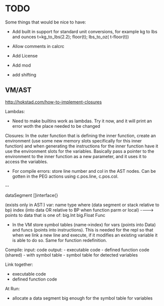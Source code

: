 # TODO

Some things that would be nice to have:

  * Add built in support for standard unit conversions, for example kg to lbs and ounces
    t=kg_to_lbs(2.2); floor(t); lbs_to_oz( t-floor(t))

  * Allow comments in calcrc
  * Add License
  * Add mod
  * add shifting

## VM/AST

http://hokstad.com/how-to-implement-closures

Lambdas:
  - Need to make builtins work as lambdas. Try it now, and it will print an error woth the place needed to be changed

Closures: In the outer function that is defining the inner function, create an environment (use some new memory slots specifically
for this inner function) and when generating the instructions for the inner function have it use the environment slots for the 
variables. Basically pass a pointer to the environment to the inner function as a new parameter, and it uses it to access the
variables.

- For compile errors: store line number and col in the AST nodes. Can be gotten in the PEG actions using c.pos.line, c.pos.col.
  


--

dataSegment []interface{}

(exists only in AST:)
var:
  name
  type
  where (data segment or stack relative to bp)
  index (into data OR relative to BP when function parm or local)
  ---->  points to data that is one of:
    big.Int
    big.Float
    Func
    
- In the VM store symbol tables (name->index) for vars (points into Data) and funcs (points into instructions). This is needed
  for the repl so that when we link a new line and execute, if it modifies an existing variable it is able to do so. Same for 
  function redefinition.

Compile:
  input: code
  output: 
    - executable code
    - defined function code (shared)
      - with symbol table
    - symbol table for detected variables


Link together:
  - executable code
  - defined function code

At Run:
  - allocate a data segment big enough for the symbol table for variables
